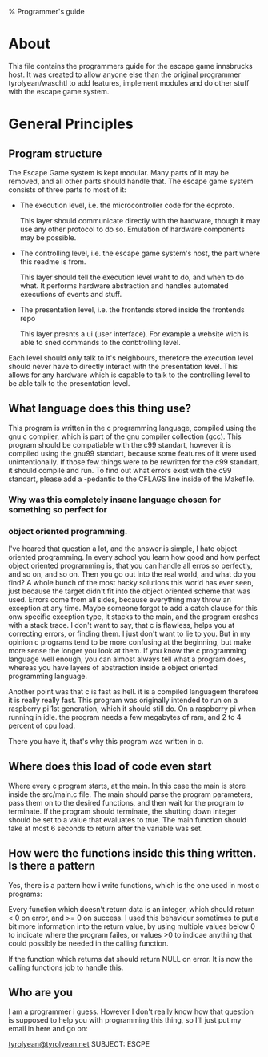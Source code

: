 % Programmer's guide

# About

This file contains the programmers guide for the escape game innsbrucks host. It
was created to allow anyone else than the original programmer tyrolyean/waschtl
to add features, implement modules and do other stuff with the escape game 
system.

# General Principles

## Program structure

The Escape Game system is kept modular. Many parts of it may be removed, and all
other parts should handle that. The escape game system consists of three
parts fo most of it:

- The execution level, i.e. the microcontroller code for the ecproto.

	This layer should communicate directly with the hardware, though it may
	use any other protocol to do so. Emulation of hardware components may
	be possible.

- The controlling level, i.e. the escape game system's host, the part where this
	readme is from.

	This layer should tell the execution level waht to do, and when to do
	what. It performs hardware abstraction and handles automated executions
	of events and stuff.

- The presentation level, i.e. the frontends stored inside the frontends repo

	This layer presnts a ui (user interface). For example a website wich is
	able to sned commands to the conbtrolling level.

Each level should only talk to it's neighbours, therefore the execution level
should never have to directly interact with the presentation level. This allows
for any hardware which is capable to talk to the controlling level to be able
talk to the presentation level.

## What language does this thing use?

This program is written in the c programming language, compiled using the gnu
c compiler, which is part of the gnu compiler collection (gcc). This program
should be compatiable with the c99 standart, however it is compiled using the
gnu99 standart, because some features of it were used unintentionally. If those
few things were to be rewritten for the c99 standart, it should compile and run.
To find out what errors exist with the c99 standart, please add a -pedantic to
the CFLAGS line inside of the Makefile.

### Why was this completely insane language chosen for something so perfect for
###  object oriented programming.

I've heared that question a lot, and the answer is simple, I hate object 
oriented programming. In every school you learn how good and how perfect object
oriented programming is, that you can handle all erros so perfectly, and so on,
and so on. Then you go out into the real world, and what do you find? A whole
bunch of the most hacky solutions this world has ever seen, just because the
target didn't fit into the object oriented scheme that was used. Errors come 
from all sides, because everything may throw an exception at any time. Maybe
someone forgot to add a catch clause for this onw specific exception type,
it stacks to the main, and the program crashes with a stack trace. I don't want
to say, that c is flawless, helps you at correcting errors, or finding them.
I just don't want to lie to you. But in my opinion c programs tend to be more
confusing at the beginning, but make more sense the longer you look at them. If
you know the c programming language well enough, you can almost always tell
what a program does, whereas you have layers of abstraction inside a object
oriented programming language.

Another point was that c is fast as hell. it is a compiled languagem therefore
it is really really fast. This program was originally intended to run on a
raspberry pi 1st generation, which it should still do. On a raspberry pi when
running in idle. the program needs a few megabytes of ram, and 2 to 4 percent
of cpu load.

There you have it, that's why this program was written in c. 

## Where does this load of code even start

Where every c program starts, at the main. In this case the main is store inside
the src/main.c file. The main should parse the program parameters, pass them 
on to the desired functions, and then wait for the program to terminate.
If the program should terminate, the shutting down integer should be set to a 
value that evaluates to true. The main function should take at most 6 seconds 
to return after the variable was set.

## How were the functions inside this thing written. Is there a pattern

Yes, there is a pattern how i write functions, which is the one used in most c
programs:

Every function which doesn't return data is an integer, which should return < 0
on error, and >= 0 on success. I used this behaviour sometimes to put a bit
more information into the return value, by using multiple values below 0 to
indicate where the program failes, or values >0 to indicae anything that could
possibly be needed in the calling function.

If the function which returns dat should return NULL on error. It is now the 
calling functions job to handle this.

## Who are you

I am a programmer i guess. However I don't really know how that question is
supposed to help you with programming this thing, so I'll just put my email in
here and go on:

tyrolyean@tyrolyean.net		SUBJECT: ESCPE
